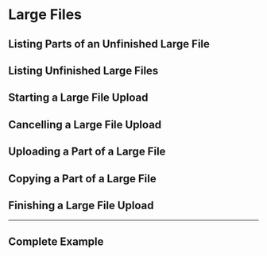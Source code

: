 # Large Files

## Listing Parts of an Unfinished Large File

## Listing Unfinished Large Files

## Starting a Large File Upload

## Cancelling a Large File Upload

## Uploading a Part of a Large File

## Copying a Part of a Large File

## Finishing a Large File Upload

---

## Complete Example